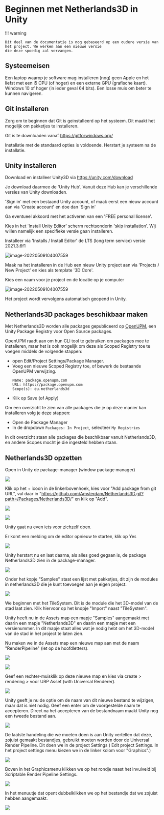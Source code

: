 # Beginnen met Netherlands3D in Unity

!!! warning

    Dit deel van de documentatie is nog gebaseerd op een oudere versie van het project. We werken aan een nieuwe versie 
    die deze spoedig zal vervangen.

## Systeemeisen

Een laptop waarop je software mag installeren (nog) geen Apple en het liefst met een i5 CPU (of hoger) 
en een externe GPU (grafische kaart).
Windows 10 of hoger (in ieder geval 64 bits).
Een losse muis om beter te kunnen navigeren.

## Git installeren

Zorg om te beginnen dat Git is geinstalleerd op het systeem. Dit maakt het mogelijk om pakketjes te installeren.

Git is te downloaden vanaf https://gitforwindows.org/

Installatie met de standaard opties is voldoende. Herstart je systeem na de installatie.

## Unity installeren

Download en installeer Unity3D via <https://unity.com/download>

Je download daarmee de 'Unity Hub'. Vanuit deze Hub kan je verschillende versies van Unity downloaden.

'Sign in' met een bestaand Unity account, of maak eerst een nieuw account aan via 'Create account' en doe dan 'Sign in'

Ga eventueel akkoord met het activeren van een 'FREE personal license'.

Kies in het 'Install Unity Editor' scherm rechtsonderin 'skip installation'. Wij willen namelijk een specifieke versie gaan installeren.

Installeer via 'Installs / Install Editor' de LTS (long term service) versie 2021.3.6f1

![image-20220509104007559](./imgs/beginnen/image0.png)

Maak na het installeren in de Hub een nieuw Unity project aan via 'Projects / New Project' en kies als template '3D Core'.

Kies een naam voor je project en de locatie op je computer

![image-20220509104007559](./imgs/beginnen/new_project.png)

Het project wordt vervolgens automatisch geopend in Unity.

## Netherlands3D packages beschikbaar maken

Met Netherlands3D worden alle packages gepubliceerd op [OpenUPM](https://openupm.com), een Unity Package 
Registry voor Open Source packages.

OpenUPM raadt aan om hun CLI tool te gebruiken om packages mee te installeren, maar het is ook mogelijk om deze
als Scoped Registry toe te voegen middels de volgende stappen:

 
* open Edit/Project Settings/Package Manager.
* Voeg een nieuwe Scoped Registry toe, of bewerk de bestaande OpenUPM verwijzing.
  ```
  Name: package.openupm.com
  URL: https://package.openupm.com
  Scope(s): eu.netherlands3d
  ```
* Klik op Save (of Apply)

Om een overzicht te zien van alle packages die je op deze manier kan installeren volg je deze stappen:

* Open de Package Manager
* In de dropdown `Packages: In Project`, selecteer `My Registries`

In dit overzicht staan alle packages die beschikbaar vanuit Netherlands3D, en andere Scopes mocht je 
die ingesteld hebben staan.

## Netherlands3D opzetten

Open in Unity de package-manager (window package manager)

![](./imgs/beginnen/image1.png)

Klik op het + icoon in de linkerbovenhoek, kies voor "Add package from git URL", vul daar in "<https://github.com/Amsterdam/Netherlands3D.git?path=/Packages/Netherlands3D/>" en klik op "Add".

![](./imgs/beginnen/image2.png)

![](./imgs/beginnen/image3.png)

Unity gaat nu even iets voor zichzelf doen.

Er komt een melding om de editor opnieuw te starten, klik op Yes

![](./imgs/beginnen/editor_herstart.png)



Unity herstart nu en laat daarna, als alles goed gegaan is, de package Netherlands3D zien in de package-manager.

![](./imgs/beginnen/image4.png)

Onder het kopje "Samples" staat een lijst met pakketjes, dit zijn de modules in netherlands3D die je kunt toevoegen aan je eigen project.

![](./imgs/beginnen/image5.png)

We beginnen met het TileSystem. Dit is de module die het 3D-model van de stad laat zien. 
Klik hiervoor op het knopje "Import" naast "TileSystem".

Unity heeft nu in de Assets map een mapje "Samples" aangemaakt met daarin een mapje "Netherlands3D" en daarin een mapje met een
versienummer. In dit mapje staat alles wat je nodig hebt om het 3D-model van de stad in het project te laten zien.

Nu maken we in de Assets map een nieuwe map aan met de naam "RenderPipeline" (let op de hoofdletters).

![](./imgs/beginnen/create_folder.png)

![](./imgs/beginnen/image8.png)

Geef een rechter-muisklik op deze nieuwe map en kies via create > rendering > voor URP Asset (with Universal Renderer).

![](./imgs/beginnen/image9.png)

Unity geeft je nu de optie om de naam van dit nieuwe bestand te wijzigen, maar dat is niet nodig. Geef een enter om de voorgestelde naam te accepteren. Direct na het accepteren van de bestandnaam maakt Unity nog een tweede bestand aan.

![](./imgs/beginnen/image10.png)

De laatste handeling die we moeten doen is aan Unity vertellen dat deze, zojuist gemaakt bestandjes, gebruikt moeten worden door de Universal
Render Pipeline. Dit doen we in de project Settings ( Edit project Settings. In het project settings menu kiezen we in de linker kolom voor "Graphics".)

![](./imgs/beginnen/image11.png)

Boven in het Graphicsmenu klikken we op het rondje naast het invulveld bij Scriptable Render Pipeline Settings.

![](./imgs/beginnen/image12.png)

In het menuutje dat opent dubbelklikken we op het bestandje dat we zojuist hebben aangemaakt.

![](./imgs/beginnen/image13.png)
